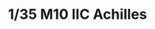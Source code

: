 ---
layout: product
title: "1/35 M10 IIC Achilles"
price: "5300" 
desc: "Maketa"
img_path: "/assets/img/35366.jpg"
brand: "N/A"
available: false
special_offer: false
new: true
soon: false
cat: "010000"
subcat: "010300"
subsubcat: "0N/A"
sifra: "35366"
---
